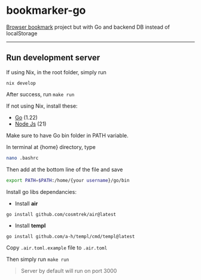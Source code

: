 # bookmarker-go

[Browser bookmark](https://github.com/adysyukri/browser-bookmarking) project but with Go and backend DB instead of localStorage

---

## Run development server

If using Nix, in the root folder, simply run

```
nix develop
```

After success, run `make run`

If not using Nix, install these:

- [Go](https://go.dev/doc/install) (1.22)
- [Node Js](https://nodejs.org/en/download/package-manager) (21)

Make sure to have Go bin folder in PATH variable.

In terminal at {home} directory, type

```bash
nano .bashrc
```

Then add at the bottom line of the file and save

```bash
export PATH=$PATH:/home/{your username}/go/bin
```

Install go libs dependancies:

- Install **air**

```
go install github.com/cosmtrek/air@latest
```

- Install **templ**

```
go install github.com/a-h/templ/cmd/templ@latest
```

Copy `.air.toml.example` file to `.air.toml`

Then simply run `make run`

> Server by default will run on port 3000
